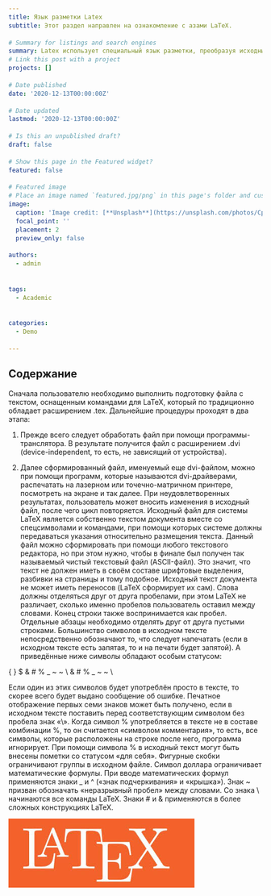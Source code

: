 ```yaml
---
title: Язык разметки Latex
subtitle: Этот раздел направлен на ознакомление с азами LaTeX. 

# Summary for listings and search engines
summary: Latex использует специальный язык разметки, преобразуя исходный текст вместе с его разметкой в документ высокого качества. 
# Link this post with a project
projects: []

# Date published
date: '2020-12-13T00:00:00Z'

# Date updated
lastmod: '2020-12-13T00:00:00Z'

# Is this an unpublished draft?
draft: false

# Show this page in the Featured widget?
featured: false

# Featured image
# Place an image named `featured.jpg/png` in this page's folder and customize its options here.
image:
  caption: 'Image credit: [**Unsplash**](https://unsplash.com/photos/CpkOjOcXdUY)'
  focal_point: ''
  placement: 2
  preview_only: false

authors:
  - admin
  

tags:
  - Academic
  

categories:
  - Demo

---
```




## Cодержание

Сначала пользователю необходимо выполнить подготовку файла с текстом, оснащенным
командами для LaTeX, который по традиционно обладает расширением .tex. Дальнейшие
процедуры проходят в два этапа:

1. Прежде всего следует обработать файл при помощи программы-транслятора. В
результате получится файл с расширением .dvi (device-independent, то есть, не зависящий
от устройства).

2. Далее сформированный файл, именуемый еще dvi-файлом, можно при помощи программ,
которые называются dvi-драйверами, распечатать на лазерном или точечно-матричном
принтере, посмотреть на экране и так далее. При неудовлетворенных результатах,
пользователь может вносить изменения в исходный файл, после чего цикл повторяется.
Исходный файл для системы LaTeX является собственно текстом документа вместе со
спецсимволами и командами, при помощи которых системе должны передаваться указания
относительно размещения текста. Данный файл можно сформировать при помощи любого
текстового редактора, но при этом нужно, чтобы в финале был получен так называемый
чистый текстовый файл (ASCII-файл). Это значит, что текст не должен иметь в своём составе
шрифтовые выделения, разбивки на страницы и тому подобное.
Исходный текст документа не может иметь переносов (LaTeX сформирует их сам). Слова
должны отделяться друг от друга пробелами, при этом LaTeX не различает, сколько именно
пробелов пользователь оставил между словами. Конец строки также воспринимается как
пробел. Отдельные абзацы необходимо отделять друг от друга пустыми строками.
Большинство символов в исходном тексте непосредственно обозначают то, что следует
напечатать (если в исходном тексте есть запятая, то и на печати будет запятой). А
приведённые ниже символы обладают особым статусом:

{ } $ & # % _ ~ ~ \ & # % _ ~ ~ \

Если один из этих символов будет употреблён просто в тексте, то скорее всего будет выдано
сообщение об ошибке. Печатное отображение первых семи знаков может быть получено, если
в исходном тексте поставить перед соответствующим символом без пробела знак «\».
Когда символ % употребляется в тексте не в составе комбинации \%, то он считается
«символом комментария», то есть, все символы, которые расположены на строке после него,
программа игнорирует. При помощи символа % в исходный текст могут быть внесены пометки
со статусом «для себя».
Фигурные скобки ограничивают группы в исходном файле. Символ доллара ограничивает
математические формулы. При вводе математических формул применяются знаки _ и ^ («знак
подчеркивания» и «крышка»). Знак ~ призван обозначать «неразрывный пробел» между
словами. Со знака \ начинаются все команды LaTeX. Знаки # и & применяются в более
сложных конструкциях LaTeX.

![](images.jpg)


